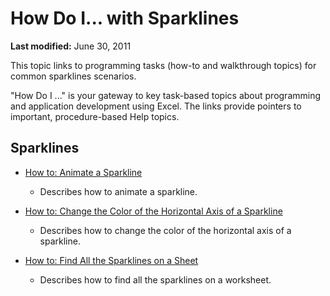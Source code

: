 
# How Do I... with Sparklines

 **Last modified:** June 30, 2011

This topic links to programming tasks (how-to and walkthrough topics) for common sparklines scenarios. 

"How Do I ..." is your gateway to key task-based topics about programming and application development using Excel. The links provide pointers to important, procedure-based Help topics. 


## Sparklines


-  [How to: Animate a Sparkline](9a0062c5-4d7a-4236-82c2-7c51fba6f3c9.md)
    
      - Describes how to animate a sparkline.
    
-  [How to: Change the Color of the Horizontal Axis of a Sparkline](46e1bf49-9971-4597-8c03-63b7a6d7c6a1.md)
    
      - Describes how to change the color of the horizontal axis of a sparkline.
    
-  [How to: Find All the Sparklines on a Sheet](39739eaf-638d-41b1-80f2-c4513fc42317.md)
    
      - Describes how to find all the sparklines on a worksheet.
    
